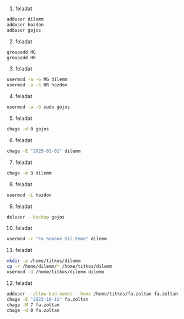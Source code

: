 1. feladat

```bash
adduser dilemm
adduser hozdon
adduser gojos
```

2. feladat

```bash
groupadd MG
groupadd HR
```

3. feladat

```bash
usermod -a -G MG dilemm
usermod -a -G HR hozdon
```

4. feladat

```bash
usermod -a -G sudo gojos
```

5. feladat

```bash
chage -d 0 gojos
```

6. feladat

```bash
chage -E "2025-01-01" dilemm
```

7. feladat

```bash
chage -m 3 dilemm
```

8. feladat

```bash
usermod -L hozdon
```

9. feladat

```bash
deluser --backup gojos
```

10. feladat

```bash
usermod -c "Fo Somané Dil Emma" dilemm
```

11. feladat

```bash
mkdir -p /home/titkos/dilemm
cp -r /home/dilemm/* /home/titkos/dilemm
usermod -d /home/titkos/dilemm dilemm
```

12. feladat

```bash
adduser --allow-bad-names --home /home/titkos/fa.zoltan fa.zoltan
chage -E "2023-10-11" fa.zoltan
chage -M 7 fa.zoltan
chage -d 0 fa.zoltan
```
